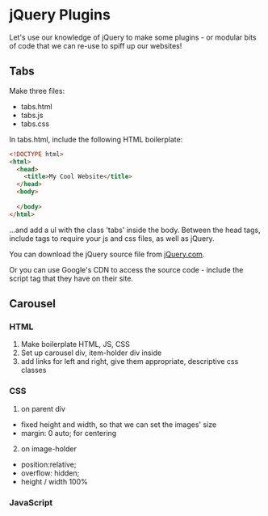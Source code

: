 # jQuery Plugins

Let's use our knowledge of jQuery to make some plugins - or
modular bits of code that we can re-use to spiff up our websites!

## Tabs
Make three files: 
* tabs.html
* tabs.js
* tabs.css

In tabs.html, include the following HTML boilerplate:
```html
<!DOCTYPE html>
<html>
  <head>
    <title>My Cool Website</title>
  </head>
  <body>
    
  </body>
</html>
```

...and add a ul with the class 'tabs' inside the body. Between the head tags, include tags to require your js and css files, as well as jQuery.

You can download the jQuery source file from [jQuery.com](http://jquery.com/download/).

Or you can use Google's CDN to access the source code - include the script tag that they have on their site.


## Carousel
### HTML
1. Make boilerplate HTML, JS, CSS
2. Set up carousel div, item-holder div inside
3. add links for left and right, give them appropriate, 
descriptive css classes
### CSS
1. on parent div
* fixed height and width, so that we can set the images' size
* margin: 0 auto; for centering
2. on image-holder
* position:relative;
* overflow: hidden;
* height / width 100%
### JavaScript

